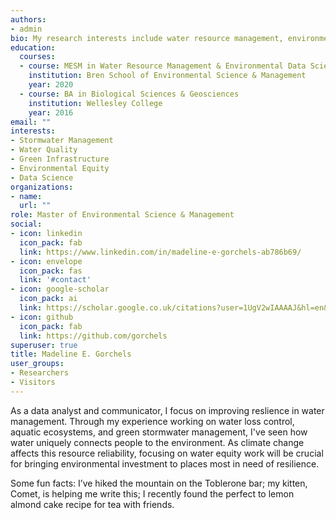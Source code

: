 ```yaml
---
authors:
- admin
bio: My research interests include water resource management, environmental equity and data science.
education:
  courses:
  - course: MESM in Water Resource Management & Environmental Data Science
    institution: Bren School of Environmental Science & Management
    year: 2020
  - course: BA in Biological Sciences & Geosciences
    institution: Wellesley College
    year: 2016
email: ""
interests:
- Stormwater Management
- Water Quality
- Green Infrastructure
- Environmental Equity
- Data Science
organizations:
- name:
  url: ""
role: Master of Environmental Science & Management
social:
- icon: linkedin
  icon_pack: fab
  link: https://www.linkedin.com/in/madeline-e-gorchels-ab786b69/
- icon: envelope
  icon_pack: fas
  link: '#contact'
- icon: google-scholar
  icon_pack: ai
  link: https://scholar.google.co.uk/citations?user=1UgV2wIAAAAJ&hl=en&oi=ao
- icon: github
  icon_pack: fab
  link: https://github.com/gorchels
superuser: true
title: Madeline E. Gorchels
user_groups:
- Researchers
- Visitors
---
```


As a data analyst and communicator, I focus on improving reslience in water management. Through my experience working on water loss control, aquatic ecosystems, and green stormwater management, I've seen how water uniquely connects people to the environment. As climate change affects this resource reliability, focusing on water equity work will be crucial for bringing environmental investment to places most in need of resilience.

Some fun facts: I’ve hiked the mountain on the Toblerone bar; my kitten, Comet, is helping me write this; I recently found the perfect to lemon almond cake recipe for tea with friends. 

